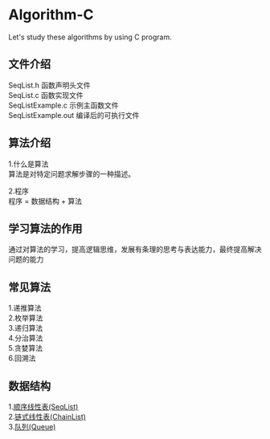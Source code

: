 # Algorithm-C
Let's study these algorithms by using C program.

## 文件介绍  
  SeqList.h 函数声明头文件    
  SeqList.c 函数实现文件    
  SeqListExample.c 示例主函数文件    
  SeqListExample.out 编译后的可执行文件    

## 算法介绍
1.什么是算法    
  算法是对特定问题求解步骤的一种描述。    

2.程序    
  程序 = 数据结构 + 算法    

## 学习算法的作用    
  通过对算法的学习，提高逻辑思维，发展有条理的思考与表达能力，最终提高解决问题的能力

## 常见算法
1.递推算法    
2.枚举算法    
3.递归算法    
4.分治算法    
5.贪婪算法    
6.回溯法

## 数据结构
1.[顺序线性表(SeqList)](https://github.com/hongker/Algorithm-C/tree/master/src/SeqList)   
2.[链式线性表(ChainList)](https://github.com/hongker/Algorithm-C/tree/master/src/ChainList)   
3.[队列(Queue)](#)    
